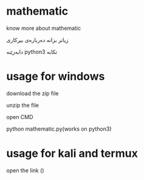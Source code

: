 # mathematic 
know more about mathematic

زیاتر بزانه‌ ده‌رباره‌ی بیرکاری

دابه‌زێنه‌ python3 تکایه‌

# usage for windows

download the zip file 

unzip the file 

open CMD 

python mathematic.py(works on python3)

# usage for kali and termux

open the link ()
